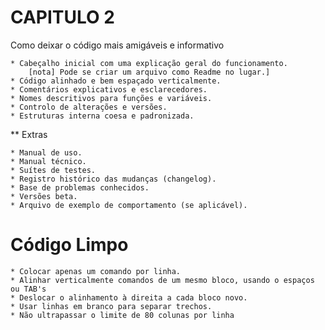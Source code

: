 # CAPITULO 2


Como deixar o código mais amigáveis e informativo

    * Cabeçalho inicial com uma explicação geral do funcionamento.
        [nota] Pode se criar um arquivo como Readme no lugar.]
    * Código alinhado e bem espaçado verticalmente.
    * Comentários explicativos e esclarecedores.
    * Nomes descritivos para funções e variáveis.
    * Controlo de alterações e versões.
    * Estruturas interna coesa e padronizada.

** Extras

    * Manual de uso.
    * Manual técnico.
    * Suítes de testes.
    * Registro histórico das mudanças (changelog).
    * Base de problemas conhecidos.
    * Versões beta.
    * Arquivo de exemplo de comportamento (se aplicável).

# Código Limpo
    
    * Colocar apenas um comando por linha.
    * Alinhar verticalmente comandos de um mesmo bloco, usando o espaços ou TAB's
    * Deslocar o alinhamento à direita a cada bloco novo.
    * Usar linhas em branco para separar trechos.
    * Não ultrapassar o limite de 80 colunas por linha

